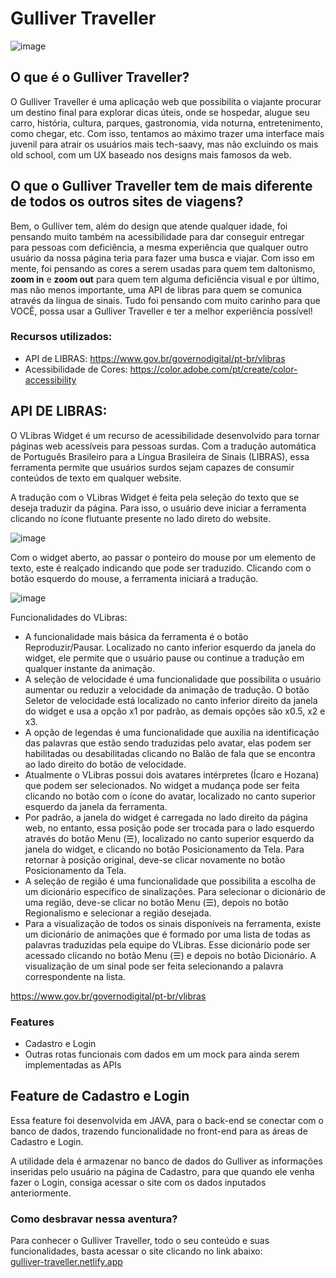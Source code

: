 # Gulliver Traveller

![image](https://user-images.githubusercontent.com/89409021/172737494-5d101942-0b2d-4000-9454-8fecbfdf543e.png)

## O que é o Gulliver Traveller? <br>

O Gulliver Traveller é uma aplicação web que possibilita o viajante procurar um destino final para explorar dicas úteis, onde se hospedar, alugue seu carro, história, cultura, parques, gastronomia, vida noturna, entretenimento, como chegar, etc. Com isso, tentamos ao máximo trazer uma interface mais juvenil para atrair os usuários mais tech-saavy, mas não excluindo os mais old school, com um UX baseado nos designs mais famosos da web. <br>

## O que o Gulliver Traveller tem de mais diferente de todos os outros sites de viagens? <br>

Bem, o Gulliver tem, além do design que atende qualquer idade, foi pensando muito também na acessibilidade para dar conseguir entregar para pessoas com deficiência, a mesma experiência que qualquer outro usuário da nossa página teria para fazer uma busca e viajar. Com isso em mente, foi pensando as cores a serem usadas para quem tem daltonismo, **zoom in** e **zoom out** para quem tem alguma deficiência visual e por último, mas não menos importante, uma API de libras para quem se comunica através da língua de sinais. Tudo foi pensando com muito carinho para que VOCÊ, possa usar a Gulliver Traveller e ter a melhor experiência possível! <br>

### Recursos utilizados:
- API de LIBRAS: https://www.gov.br/governodigital/pt-br/vlibras
- Acessibilidade de Cores: https://color.adobe.com/pt/create/color-accessibility

## API DE LIBRAS: 

O VLibras Widget é um recurso de acessibilidade desenvolvido para tornar páginas web acessíveis para pessoas surdas. Com a tradução automática de Português Brasileiro para a Língua Brasileira de Sinais (LIBRAS), essa ferramenta permite que usuários surdos sejam capazes de consumir conteúdos de texto em qualquer website. <br>

A tradução com o VLibras Widget é feita pela seleção do texto que se deseja traduzir da página. Para isso, o usuário deve iniciar a ferramenta clicando no ícone flutuante presente no lado direto do website. <br>

![image](https://user-images.githubusercontent.com/89409021/172734619-00b8c916-bb45-4d73-a328-87286b87df49.png) <br>

Com o widget aberto, ao passar o ponteiro do mouse por um elemento de texto, este é realçado indicando que pode ser traduzido. Clicando com o botão esquerdo do mouse, a ferramenta iniciará a tradução. <br>

![image](https://user-images.githubusercontent.com/89409021/172734760-5a05af4c-f3ca-45d9-9a75-e9e6c3c76ed8.png) <br>

Funcionalidades do VLibras:

- A funcionalidade mais básica da ferramenta é o botão Reproduzir/Pausar. Localizado no canto inferior esquerdo da janela do widget, ele permite que o usuário pause ou continue a tradução em qualquer instante da animação. <br>
- A seleção de velocidade é uma funcionalidade que possibilita o usuário aumentar ou reduzir a velocidade da animação de tradução. O botão Seletor de velocidade está localizado no canto inferior direito da janela do widget e usa a opção x1 por padrão, as demais opções são x0.5, x2 e x3. <br>
- A opção de legendas é uma funcionalidade que auxilia na identificação das palavras que estão sendo traduzidas pelo avatar, elas podem ser habilitadas ou desabilitadas clicando no Balão de fala que se encontra ao lado direito do botão de velocidade. <br>
- Atualmente o VLibras possui dois avatares intérpretes (Ícaro e Hozana) que podem ser selecionados. No widget a mudança pode ser feita clicando no botão com o ícone do avatar, localizado no canto superior esquerdo da janela da ferramenta. <br>
- Por padrão, a janela do widget é carregada no lado direito da página web, no entanto, essa posição pode ser trocada para o lado esquerdo através do botão Menu (☰), localizado no canto superior esquerdo da janela do widget, e clicando no botão Posicionamento da Tela. Para retornar à posição original, deve-se clicar novamente no botão Posicionamento da Tela. <br>
- A seleção de região é uma funcionalidade que possibilita a escolha de um dicionário específico de sinalizações. Para selecionar o dicionário de uma região, deve-se clicar no botão Menu (☰), depois no botão Regionalismo e selecionar a região desejada. <br>
- Para a visualização de todos os sinais disponíveis na ferramenta, existe um dicionário de animações que é formado por uma lista de todas as palavras traduzidas pela equipe do VLibras. Esse dicionário pode ser acessado clicando no botão Menu (☰) e depois no botão Dicionário. A visualização de um sinal pode ser feita selecionando a palavra correspondente na lista. <br>

https://www.gov.br/governodigital/pt-br/vlibras

### Features
- Cadastro e Login
- Outras rotas funcionais com dados em um mock para ainda serem implementadas as APIs

## Feature de Cadastro e Login

Essa feature foi desenvolvida em JAVA, para o back-end se conectar com o banco de dados, trazendo funcionalidade no front-end para as áreas de Cadastro e Login. <br>

A utilidade dela é armazenar no banco de dados do Gulliver as informações inseridas pelo usuário na página de Cadastro, para que quando ele venha fazer o Login, consiga acessar o site com os dados inputados anteriormente.

### Como desbravar nessa aventura? <br>
Para conhecer o Gulliver Traveller, todo o seu conteúdo e suas funcionalidades, basta acessar o site clicando no link abaixo: <br>
[gulliver-traveller.netlify.app](https://gulliver-traveller-final.netlify.app/)

